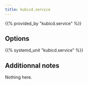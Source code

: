 ```yaml
---
title: kubicd.service
---
```


{{% provided_by "kubicd.service" %}}

## Options

{{% systemd_unit "kubicd.service" %}}

## Additionnal notes

Nothing here.